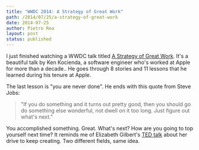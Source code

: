 ```yaml
---
title: "WWDC 2014: A Strategy of Great Work"
path: /2014/07/25/a-strategy-of-great-work 
date: 2014-07-25
author: Pietro Rea
layout: post
status: published
---
```


I just finished watching a WWDC talk titled [A Strategy of Great Work](http://asciiwwdc.com/2014/sessions/237). It's a beautiful talk by Ken Kocienda, a software engineer who's worked at Apple for more than a decade.. He goes through 8 stories and 11 lessons that he learned during his tenure at Apple.

The last lesson is "you are never done". He ends with this quote from Steve Jobs:

> "If you do something and it turns out pretty good, then you should go do something else wonderful, not dwell on it too long. Just figure out what's next."

You accomplished something. Great. What's next? How are you going to top yourself next time? It reminds me of Elizabeth Gilbert's [TED talk](http://www.ted.com/talks/elizabeth_gilbert_success_failure_and_the_drive_to_keep_creating#t-37182) about her drive to keep creating. Two different fields, same idea.